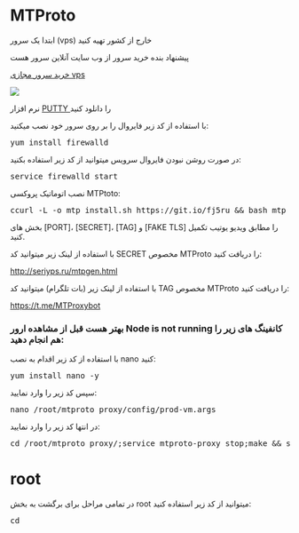 # MTProto

ابتدا یک سرور (vps) خارج از کشور تهیه کنید

پیشنهاد بنده خرید سرور از وب سایت آنلاین سرور هست

<a href="https://my.onlineserver.ir/aff.php?aff=414" target="_blank">خرید سرور مجازی vps </a>

<p><a href="https://my.onlineserver.ir/aff.php?aff=414">
<img src="https://onlineserver.ir/my/banner/Onlineservers-234.gif"></a></p>

 نرم افزار <a href="https://uploadb.me/direct/cjlbd3c6vuwm/CC_%208.0l.rar.html" target="_blank"> PUTTY </a> را دانلود کنید



با استفاده از کد زیر فایروال را بر روی سرور خود نصب میکنید:

<pre>yum install firewalld</pre>

در صورت روشن نبودن فایروال سرویس میتوانید از کد زیر استفاده بکنید:

<pre>service firewalld start</pre>

نصب اتوماتیک پروکسی MTPtoto:

<pre>ccurl -L -o mtp_install.sh https://git.io/fj5ru && bash mtp_install.sh -p [PORT] -s [SECRET] -t [TAG] -a dd -a tls -d [FAKE TLS]</pre>

بخش های [PORT]، [SECRET]، [TAG] و [FAKE TLS] را مطابق ویدیو یوتیب تکمیل کنید.

با استفاده از لینک زیر میتوانید کد SECRET مخصوص MTProto را دریافت کنید:

http://seriyps.ru/mtpgen.html

با استفاده از لینک زیر (بات تلگرام) میتوانید کد TAG مخصوص MTProto را دریافت کنید:

<a href="MTProxybot">https://t.me/MTProxybot</a>

<h3>بهتر هست قبل از مشاهده ارور Node is not running کانفینگ های زیر را هم انجام دهید:</h3>

با استفاده از کد زیر اقدام به نصب nano کنید:

<pre>yum install nano -y</pre>

سپس کد زیر را وارد نمایید:

<pre>nano /root/mtproto_proxy/config/prod-vm.args</pre>

در انتها کد زیر را وارد نمایید:

<pre>cd /root/mtproto_proxy/;service mtproto-proxy stop;make && sudo make install;service mtproto-proxy restart;</pre>

# root
در تمامی مراحل برای برگشت به بخش root میتوانید از کد زیر استفاده کنید:

<pre>cd</pre>
